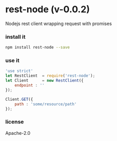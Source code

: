 # rest-node (v-0.0.2)

Nodejs rest client wrapping request with promises

### install it

```bash
npm install rest-node --save
```

### use it

```javascript
'use strict'
let RestClient  = require('rest-node');
let Client      = new RestClient({
    endpoint : ''
});

Client.GET({
    path : 'some/resource/path'
});
```
### license

Apache-2.0

